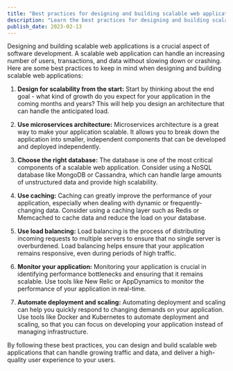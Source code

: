 ```yaml
---
title: "Best practices for designing and building scalable web applications"
description: "Learn the best practices for designing and building scalable web applications that can handle growth and high traffic volumes efficiently. Read more now!"
publish_date: 2023-02-13
---
```


Designing and building scalable web applications is a crucial aspect of software development. A scalable web application can handle an increasing number of users, transactions, and data without slowing down or crashing. Here are some best practices to keep in mind when designing and building scalable web applications:

1. **Design for scalability from the start:** Start by thinking about the end goal - what kind of growth do you expect for your application in the coming months and years? This will help you design an architecture that can handle the anticipated load.

2. **Use microservices architecture:** Microservices architecture is a great way to make your application scalable. It allows you to break down the application into smaller, independent components that can be developed and deployed independently.

3. **Choose the right database:** The database is one of the most critical components of a scalable web application. Consider using a NoSQL database like MongoDB or Cassandra, which can handle large amounts of unstructured data and provide high scalability.

4. **Use caching:** Caching can greatly improve the performance of your application, especially when dealing with dynamic or frequently-changing data. Consider using a caching layer such as Redis or Memcached to cache data and reduce the load on your database.

5. **Use load balancing:** Load balancing is the process of distributing incoming requests to multiple servers to ensure that no single server is overburdened. Load balancing helps ensure that your application remains responsive, even during periods of high traffic.

6. **Monitor your application:** Monitoring your application is crucial in identifying performance bottlenecks and ensuring that it remains scalable. Use tools like New Relic or AppDynamics to monitor the performance of your application in real-time.

7. **Automate deployment and scaling:** Automating deployment and scaling can help you quickly respond to changing demands on your application. Use tools like Docker and Kubernetes to automate deployment and scaling, so that you can focus on developing your application instead of managing infrastructure.

By following these best practices, you can design and build scalable web applications that can handle growing traffic and data, and deliver a high-quality user experience to your users.
